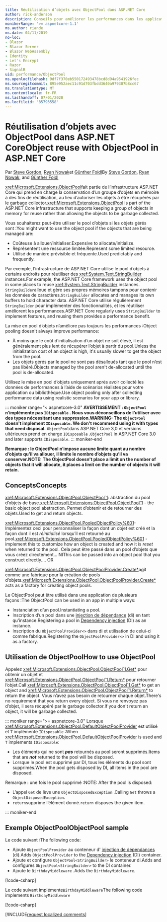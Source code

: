 ```yaml
---
title: Réutilisation d’objets avec ObjectPool dans ASP.NET Core
author: rick-anderson
description: Conseils pour améliorer les performances dans les applications de ASP.NET Core à l’aide de ObjectPool.
monikerRange: '>= aspnetcore-1.1'
ms.author: riande
ms.date: 04/11/2019
no-loc:
- Blazor
- Blazor Server
- Blazor WebAssembly
- Identity
- Let's Encrypt
- Razor
- SignalR
uid: performance/ObjectPool
ms.openlocfilehash: 9df7f370eb550172493478bcd8d94a9541926fec
ms.sourcegitcommit: 895e952aec11c91d703fbdd3640a979307b8cc67
ms.translationtype: MT
ms.contentlocale: fr-FR
ms.lasthandoff: 07/01/2020
ms.locfileid: "85793558"
---
```

# <a name="object-reuse-with-objectpool-in-aspnet-core"></a><span data-ttu-id="d4293-103">Réutilisation d’objets avec ObjectPool dans ASP.NET Core</span><span class="sxs-lookup"><span data-stu-id="d4293-103">Object reuse with ObjectPool in ASP.NET Core</span></span>

<span data-ttu-id="d4293-104">Par [Steve Gordon](https://twitter.com/stevejgordon), [Ryan Nowak](https://github.com/rynowak)et [Günther Foidl](https://github.com/gfoidl)</span><span class="sxs-lookup"><span data-stu-id="d4293-104">By [Steve Gordon](https://twitter.com/stevejgordon), [Ryan Nowak](https://github.com/rynowak), and [Günther Foidl](https://github.com/gfoidl)</span></span>

<span data-ttu-id="d4293-105"><xref:Microsoft.Extensions.ObjectPool>fait partie de l’infrastructure ASP.NET Core qui prend en charge la conservation d’un groupe d’objets en mémoire à des fins de réutilisation, au lieu d’autoriser les objets à être récupérés par le garbage collector.</span><span class="sxs-lookup"><span data-stu-id="d4293-105"><xref:Microsoft.Extensions.ObjectPool> is part of the ASP.NET Core infrastructure that supports keeping a group of objects in memory for reuse rather than allowing the objects to be garbage collected.</span></span>

<span data-ttu-id="d4293-106">Vous souhaiterez peut-être utiliser le pool d’objets si les objets gérés sont :</span><span class="sxs-lookup"><span data-stu-id="d4293-106">You might want to use the object pool if the objects that are being managed are:</span></span>

- <span data-ttu-id="d4293-107">Coûteuse à allouer/initialiser.</span><span class="sxs-lookup"><span data-stu-id="d4293-107">Expensive to allocate/initialize.</span></span>
- <span data-ttu-id="d4293-108">Représentent une ressource limitée.</span><span class="sxs-lookup"><span data-stu-id="d4293-108">Represent some limited resource.</span></span>
- <span data-ttu-id="d4293-109">Utilisé de manière prévisible et fréquente.</span><span class="sxs-lookup"><span data-stu-id="d4293-109">Used predictably and frequently.</span></span>

<span data-ttu-id="d4293-110">Par exemple, l’infrastructure de ASP.NET Core utilise le pool d’objets à certains endroits pour réutiliser des <xref:System.Text.StringBuilder> instances.</span><span class="sxs-lookup"><span data-stu-id="d4293-110">For example, the ASP.NET Core framework uses the object pool in some places to reuse <xref:System.Text.StringBuilder> instances.</span></span> <span data-ttu-id="d4293-111">`StringBuilder`alloue et gère ses propres mémoires tampons pour contenir les données de caractères.</span><span class="sxs-lookup"><span data-stu-id="d4293-111">`StringBuilder` allocates and manages its own buffers to hold character data.</span></span> <span data-ttu-id="d4293-112">ASP.NET Core utilise régulièrement `StringBuilder` pour implémenter des fonctionnalités, et les réutiliser améliorent les performances.</span><span class="sxs-lookup"><span data-stu-id="d4293-112">ASP.NET Core regularly uses `StringBuilder` to implement features, and reusing them provides a performance benefit.</span></span>

<span data-ttu-id="d4293-113">La mise en pool d’objets n’améliore pas toujours les performances :</span><span class="sxs-lookup"><span data-stu-id="d4293-113">Object pooling doesn't always improve performance:</span></span>

- <span data-ttu-id="d4293-114">À moins que le coût d’initialisation d’un objet ne soit élevé, il est généralement plus lent de récupérer l’objet à partir du pool.</span><span class="sxs-lookup"><span data-stu-id="d4293-114">Unless the initialization cost of an object is high, it's usually slower to get the object from the pool.</span></span>
- <span data-ttu-id="d4293-115">Les objets gérés par le pool ne sont pas désalloués tant que le pool n’est pas libéré.</span><span class="sxs-lookup"><span data-stu-id="d4293-115">Objects managed by the pool aren't de-allocated until the pool is de-allocated.</span></span>

<span data-ttu-id="d4293-116">Utilisez le mise en pool d’objets uniquement après avoir collecté les données de performances à l’aide de scénarios réalistes pour votre application ou bibliothèque.</span><span class="sxs-lookup"><span data-stu-id="d4293-116">Use object pooling only after collecting performance data using realistic scenarios for your app or library.</span></span>

::: moniker range="< aspnetcore-3.0"
<span data-ttu-id="d4293-117">**AVERTISSEMENT : `ObjectPool` n’implémente pas `IDisposable` . Nous vous déconseillons de l’utiliser avec des types nécessitant une suppression.**</span><span class="sxs-lookup"><span data-stu-id="d4293-117">**WARNING: The `ObjectPool` doesn't implement `IDisposable`. We don't recommend using it with types that need disposal.**</span></span> <span data-ttu-id="d4293-118">`ObjectPool`dans ASP.NET Core 3,0 et versions ultérieures prend en charge `IDisposable` .</span><span class="sxs-lookup"><span data-stu-id="d4293-118">`ObjectPool` in ASP.NET Core 3.0 and later supports `IDisposable`.</span></span>
::: moniker-end

<span data-ttu-id="d4293-119">**Remarque : le ObjectPool n’impose aucune limite quant au nombre d’objets qu’il va allouer, il limite le nombre d’objets qu’il va conserver.**</span><span class="sxs-lookup"><span data-stu-id="d4293-119">**NOTE: The ObjectPool doesn't place a limit on the number of objects that it will allocate, it places a limit on the number of objects it will retain.**</span></span>

## <a name="concepts"></a><span data-ttu-id="d4293-120">Concepts</span><span class="sxs-lookup"><span data-stu-id="d4293-120">Concepts</span></span>

<span data-ttu-id="d4293-121"><xref:Microsoft.Extensions.ObjectPool.ObjectPool`1>: abstraction du pool d’objets de base.</span><span class="sxs-lookup"><span data-stu-id="d4293-121"><xref:Microsoft.Extensions.ObjectPool.ObjectPool`1> - the basic object pool abstraction.</span></span> <span data-ttu-id="d4293-122">Permet d’obtenir et de retourner des objets.</span><span class="sxs-lookup"><span data-stu-id="d4293-122">Used to get and return objects.</span></span>

<span data-ttu-id="d4293-123"><xref:Microsoft.Extensions.ObjectPool.PooledObjectPolicy%601>-Implémentez ceci pour personnaliser la façon dont un objet est créé et la façon dont il est *réinitialisé* lorsqu’il est retourné au pool.</span><span class="sxs-lookup"><span data-stu-id="d4293-123"><xref:Microsoft.Extensions.ObjectPool.PooledObjectPolicy%601> - implement this to customize how an object is created and how it is *reset* when returned to the pool.</span></span> <span data-ttu-id="d4293-124">Cela peut être passé dans un pool d’objets que vous créez directement... NI</span><span class="sxs-lookup"><span data-stu-id="d4293-124">This can be passed into an object pool that you construct directly.... OR</span></span>

<span data-ttu-id="d4293-125"><xref:Microsoft.Extensions.ObjectPool.ObjectPoolProvider.Create*>agit comme une fabrique pour la création de pools d’objets.</span><span class="sxs-lookup"><span data-stu-id="d4293-125"><xref:Microsoft.Extensions.ObjectPool.ObjectPoolProvider.Create*> acts as a factory for creating object pools.</span></span>
<!-- REview, there is no ObjectPoolProvider<T> -->

<span data-ttu-id="d4293-126">Le ObjectPool peut être utilisé dans une application de plusieurs façons :</span><span class="sxs-lookup"><span data-stu-id="d4293-126">The ObjectPool can be used in an app in multiple ways:</span></span>

* <span data-ttu-id="d4293-127">Instanciation d’un pool.</span><span class="sxs-lookup"><span data-stu-id="d4293-127">Instantiating a pool.</span></span>
* <span data-ttu-id="d4293-128">Inscription d’un pool dans une [injection de dépendance](xref:fundamentals/dependency-injection) (di) en tant qu’instance.</span><span class="sxs-lookup"><span data-stu-id="d4293-128">Registering a pool in [Dependency injection](xref:fundamentals/dependency-injection) (DI) as an instance.</span></span>
* <span data-ttu-id="d4293-129">Inscription du `ObjectPoolProvider<>` dans di et utilisation de celui-ci comme fabrique.</span><span class="sxs-lookup"><span data-stu-id="d4293-129">Registering the `ObjectPoolProvider<>` in DI and using it as a factory.</span></span>

## <a name="how-to-use-objectpool"></a><span data-ttu-id="d4293-130">Utilisation de ObjectPool</span><span class="sxs-lookup"><span data-stu-id="d4293-130">How to use ObjectPool</span></span>

<span data-ttu-id="d4293-131">Appelez <xref:Microsoft.Extensions.ObjectPool.ObjectPool`1.Get*> pour obtenir un objet et <xref:Microsoft.Extensions.ObjectPool.ObjectPool`1.Return*> pour retourner l’objet.</span><span class="sxs-lookup"><span data-stu-id="d4293-131">Call <xref:Microsoft.Extensions.ObjectPool.ObjectPool`1.Get*> to get an object and <xref:Microsoft.Extensions.ObjectPool.ObjectPool`1.Return*> to return the object.</span></span>  <span data-ttu-id="d4293-132">Vous n’avez pas besoin de retourner chaque objet.</span><span class="sxs-lookup"><span data-stu-id="d4293-132">There's no requirement that you return every object.</span></span> <span data-ttu-id="d4293-133">Si vous ne renvoyez pas d’objet, il sera récupéré par le garbage collector.</span><span class="sxs-lookup"><span data-stu-id="d4293-133">If you don't return an object, it will be garbage collected.</span></span>

::: moniker range=">= aspnetcore-3.0"
<span data-ttu-id="d4293-134">Lorsque <xref:Microsoft.Extensions.ObjectPool.DefaultObjectPoolProvider> est utilisé et `T` implémente `IDisposable` :</span><span class="sxs-lookup"><span data-stu-id="d4293-134">When <xref:Microsoft.Extensions.ObjectPool.DefaultObjectPoolProvider> is used and `T` implements `IDisposable`:</span></span>

* <span data-ttu-id="d4293-135">Les éléments qui ne sont ***pas*** retournés au pool seront supprimés.</span><span class="sxs-lookup"><span data-stu-id="d4293-135">Items that are ***not*** returned to the pool will be disposed.</span></span>
* <span data-ttu-id="d4293-136">Lorsque le pool est supprimé par DI, tous les éléments du pool sont supprimés.</span><span class="sxs-lookup"><span data-stu-id="d4293-136">When the pool gets disposed by DI, all items in the pool are disposed.</span></span>

<span data-ttu-id="d4293-137">Remarque : une fois le pool supprimé :</span><span class="sxs-lookup"><span data-stu-id="d4293-137">NOTE: After the pool is disposed:</span></span>

* <span data-ttu-id="d4293-138">L’appel `Get` de lève une `ObjectDisposedException` .</span><span class="sxs-lookup"><span data-stu-id="d4293-138">Calling `Get` throws a `ObjectDisposedException`.</span></span>
* <span data-ttu-id="d4293-139">`return`supprime l’élément donné.</span><span class="sxs-lookup"><span data-stu-id="d4293-139">`return` disposes the given item.</span></span>

::: moniker-end

## <a name="objectpool-sample"></a><span data-ttu-id="d4293-140">Exemple ObjectPool</span><span class="sxs-lookup"><span data-stu-id="d4293-140">ObjectPool sample</span></span>

<span data-ttu-id="d4293-141">Le code suivant :</span><span class="sxs-lookup"><span data-stu-id="d4293-141">The following code:</span></span>

* <span data-ttu-id="d4293-142">Ajoute `ObjectPoolProvider` au conteneur d' [injection de dépendances](xref:fundamentals/dependency-injection) (di).</span><span class="sxs-lookup"><span data-stu-id="d4293-142">Adds `ObjectPoolProvider` to the [Dependency injection](xref:fundamentals/dependency-injection) (DI) container.</span></span>
* <span data-ttu-id="d4293-143">Ajoute et configure `ObjectPool<StringBuilder>` le conteneur di.</span><span class="sxs-lookup"><span data-stu-id="d4293-143">Adds and configures `ObjectPool<StringBuilder>` to the DI container.</span></span>
* <span data-ttu-id="d4293-144">Ajoute le `BirthdayMiddleware` .</span><span class="sxs-lookup"><span data-stu-id="d4293-144">Adds the `BirthdayMiddleware`.</span></span>

[!code-csharp[](ObjectPool/ObjectPoolSample/Startup.cs?name=snippet)]

<span data-ttu-id="d4293-145">Le code suivant implémente`BirthdayMiddleware`</span><span class="sxs-lookup"><span data-stu-id="d4293-145">The following code implements `BirthdayMiddleware`</span></span>

[!code-csharp[](ObjectPool/ObjectPoolSample/BirthdayMiddleware.cs?name=snippet)]

[!INCLUDE[request localized comments](~/includes/code-comments-loc.md)]
